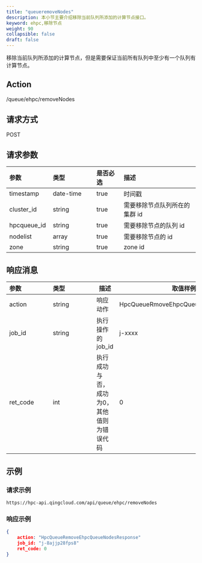 ```yaml
---
title: "queueremoveNodes"
description: 本小节主要介绍移除当前队列所添加的计算节点接口。 
keyword: ehpc,移除节点
weight: 90
collapsible: false
draft: false
---
```


移除当前队列所添加的计算节点，但是需要保证当前所有队列中至少有一个队列有计算节点。

## Action

/queue/ehpc/removeNodes

## 请求方式

POST

## 请求参数

| <span style="display:inline-block;width:100px">参数</span> | <span style="display:inline-block;width:100px">类型</span> | 是否必选 | 描述                          |
| :--------------------------------------------------------- | :--------------------------------------------------------- | :------- | :---------------------------- |
| timestamp                                                  | date-time                                                  | true     | 时间戳                        |
| cluster_id                                                 | string                                                     | true     | 需要移除节点队列所在的集群 id |
| hpcqueue_id                                                | string                                                     | true     | 需要移除节点的队列 id         |
| nodelist                                                   | array                                                      | true     | 需要移除节点的 id             |
| zone                                                       | string                                                     | true     | zone id                       |

## 响应消息

| <span style="display:inline-block;width:100px">参数</span> | <span style="display:inline-block;width:100px">类型</span> | 描述                                      | 取值样例                            |
| :--------------------------------------------------------- | :--------------------------------------------------------- | ----------------------------------------- | ----------------------------------- |
| action                                                     | string                                                     | 响应动作                                  | HpcQueueRmoveEhpcQueueNodesResponse |
| job_id                                                     | string                                                     | 执行操作的 job_id                         | j-xxxx                              |
| ret_code                                                   | int                                                        | 执行成功与否，成功为0，其他值则为错误代码 | 0                                   |

## 示例

### 请求示例

```url
https://hpc-api.qingcloud.com/api/queue/ehpc/removeNodes
```

### 响应示例

```json
{
	action: "HpcQueueRemoveEhpcQueueNodesResponse"
	job_id: "j-8ajjp28fps8"
	ret_code: 0
} 
```
